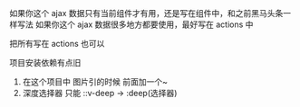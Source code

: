 如果你这个 ajax 数据只有当前组件才有用，还是写在组件中，和之前黑马头条一样写法
如果你这个 ajax 数据很多地方都要使用，最好写在 actions 中

把所有写在 actions 也可以

项目安装依赖有点旧

1. 在这个项目中 图片引的时候 前面加一个~
2. 深度选择器 只能 ::v-deep -> :deep(选择器)
